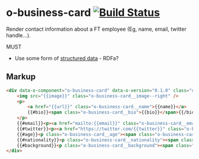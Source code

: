 # o-business-card [![Build Status](https://travis-ci.org/Financial-Times/o-business-card.svg?branch=master)](https://travis-ci.org/Financial-Times/o-business-card)

Render contact information about a FT employee (Eg, name, email, twitter handle...).

MUST

- Use some form of [structured data](https://support.google.com/webmasters/answer/146646) - RDFa?

## Markup

```html
<div data-o-component="o-business-card" data-o-version="0.1.0" class="o-business-card">
    <img src="{{image}}" class="o-business-card__image--right" />
    <p>
        <a href="{{url}}" class="o-business-card__name">{{name}}</a>
        {{#bio}}<span class="o-business-card__bio">{{bio}}</span>{{/bio}}
    </p>
    {{#email}}<p><a href="mailto:{{email}}" class="o-business-card__email">{{email}}</a></p>{{/email}}
    {{#twitter}}<p><a href="https://twitter.com/{{twitter}}" class="o-business-card__twitter">@{{twitter}}</a></p>{{/twitter}}
    {{#age}}<p class="o-business-card__age"><span class="o-business-card__subtitle">Age: </span>{{age}}</p>{{/age}}
    {{#nationality}}<p class="o-business-card__nationality"><span class="o-business-card__subtitle">Nationality: </span>{{nationality}}</p>{{/nationality}}
    {{#background}}<p class="o-business-card__background"><span class="o-business-card__subtitle">Background: </span>{{background}}</p>{{/background}}
</div>
```


